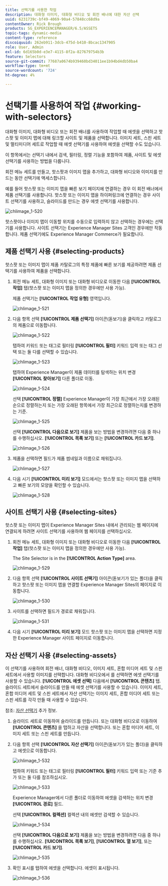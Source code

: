 ```yaml
---
title: 선택기를 사용한 작업
description: 대화형 이미지, 대화형 비디오 및 회전 배너에 대한 자산 선택
uuid: 6231739c-bf49-4069-90a4-57848cc68d9a
contentOwner: Rick Brough
products: SG_EXPERIENCEMANAGER/6.5/ASSETS
topic-tags: dynamic-media
content-type: reference
discoiquuid: 262eb911-3dcb-475d-b410-8bcac1347905
role: User, Admin
exl-id: 6d165b0d-e3e7-4115-8f2a-827679754b3b
feature: Selectors
source-git-commit: 77687a0674b939460bd34011ee1b94bd4db50ba4
workflow-type: tm+mt
source-wordcount: '724'
ht-degree: 4%

---
```


# 선택기를 사용하여 작업 {#working-with-selectors}

대화형 이미지, 대화형 비디오 또는 회전 배너를 사용하여 작업할 때 에셋을 선택하고 핫스팟 및 이미지 맵에 대해 링크할 사이트 및 제품을 선택합니다. 이미지 세트, 스핀 세트 및 멀티미디어 세트로 작업할 때 에셋 선택기를 사용하여 에셋을 선택할 수도 있습니다.

이 항목에서는 선택기 내에서 검색, 필터링, 정렬 기능을 포함하여 제품, 사이트 및 에셋 선택기를 사용하는 방법을 다룹니다.

회전 메뉴 세트를 만들고, 핫스팟과 이미지 맵을 추가하고, 대화형 비디오와 이미지를 만드는 동안 선택기에 액세스합니다.

예를 들어 핫스팟 또는 이미지 맵을 빠른 보기 페이지에 연결하는 경우 이 회전 배너에서 제품 선택기를 사용합니다. 핫스팟 또는 이미지 맵을 하이퍼링크에 연결하는 경우 사이트 선택기를 사용하고, 슬라이드를 만드는 경우 에셋 선택기를 사용합니다.

![chlimage_1-520](assets/chlimage_1-520.png)

핫스팟이나 이미지 맵이 이동할 위치를 수동으로 입력하지 않고 선택하는 경우에는 선택기를 사용합니다. 사이트 선택기는 Experience Manager Sites 고객인 경우에만 작동합니다. 제품 선택기에도 Experience Manager Commerce가 필요합니다.

## 제품 선택기 사용 {#selecting-products}

핫스팟 또는 이미지 맵이 제품 카탈로그의 특정 제품에 빠른 보기를 제공하려면 제품 선택기를 사용하여 제품을 선택합니다.

1. 회전 메뉴 세트, 대화형 이미지 또는 대화형 비디오로 이동한 다음 **[!UICONTROL 작업]** 탭(핫스팟 또는 이미지 맵을 정의한 경우에만 사용 가능).

   제품 선택기는 **[!UICONTROL 작업 유형]** 영역입니다.

   ![chlimage_1-521](assets/chlimage_1-521.png)

1. 다음 항목 선택 **[!UICONTROL 제품 선택기]** 아이콘(돋보기)을 클릭하고 카탈로그의 제품으로 이동합니다.

   ![chlimage_1-522](assets/chlimage_1-522.png)

   탭하여 키워드 또는 태그로 필터링 **[!UICONTROL 필터]** 키워드 입력 또는 태그 선택 또는 둘 다를 선택할 수 있습니다.

   ![chlimage_1-523](assets/chlimage_1-523.png)

   탭하여 Experience Manager이 제품 데이터를 탐색하는 위치 변경 **[!UICONTROL 찾아보기]** 다른 폴더로 이동.

   ![chlimage_1-524](assets/chlimage_1-524.png)

   선택 **[!UICONTROL 정렬]** Experience Manager이 가장 최근에서 가장 오래된 순으로 정렬하는지 또는 가장 오래된 항목에서 가장 최근으로 정렬하는지를 변경하는 기준.

   ![chlimage_1-525](assets/chlimage_1-525.png)

   선택 **[!UICONTROL 다음으로 보기]** 제품을 보는 방법을 변경하려면 다음 중 하나를 수행하십시오. **[!UICONTROL 목록 보기]** 또는 **[!UICONTROL 카드 보기]**.

   ![chlimage_1-526](assets/chlimage_1-526.png)

1. 제품을 선택하면 필드가 제품 썸네일과 이름으로 채워집니다.

   ![chlimage_1-527](assets/chlimage_1-527.png)

1. 다음 시기 **[!UICONTROL 미리 보기]** 모드에서는 핫스팟 또는 이미지 맵을 선택하고 빠른 보기의 모양을 확인할 수 있습니다.

   ![chlimage_1-528](assets/chlimage_1-528.png)

## 사이트 선택기 사용 {#selecting-sites}

핫스팟 또는 이미지 맵이 Experience Manager Sites 내에서 관리되는 웹 페이지에 연결되게 하려면 사이트 선택기를 사용하여 웹 페이지를 선택하십시오.

1. 회전 메뉴 세트, 대화형 이미지 또는 대화형 비디오로 이동한 다음 **[!UICONTROL 작업]** 탭(핫스팟 또는 이미지 맵을 정의한 경우에만 사용 가능).

   The Site Selector is in the **[!UICONTROL Action Type]** area.

   ![chlimage_1-529](assets/chlimage_1-529.png)

1. 다음 항목 선택 **[!UICONTROL 사이트 선택기]** 아이콘(돋보기가 있는 폴더)을 클릭하고 핫스팟 또는 이미지 맵을 연결할 Experience Manager Sites의 페이지로 이동합니다.

   ![chlimage_1-530](assets/chlimage_1-530.png)

1. 사이트를 선택하면 필드가 경로로 채워집니다.

   ![chlimage_1-531](assets/chlimage_1-531.png)

1. 다음 시기 **[!UICONTROL 미리 보기]** 모드 핫스팟 또는 이미지 맵을 선택하면 지정한 Experience Manager 사이트 페이지로 이동합니다.

## 자산 선택기 사용 {#selecting-assets}

이 선택기를 사용하여 회전 배너, 대화형 비디오, 이미지 세트, 혼합 미디어 세트 및 스핀 세트에서 사용할 이미지를 선택합니다. 대화형 비디오에서 를 선택하면 에셋 선택기를 사용할 수 있습니다. **[!UICONTROL 에셋 선택]** 다음에서 **[!UICONTROL 콘텐츠]** 탭. 슬라이드 세트에서 슬라이드를 만들 때 에셋 선택기를 사용할 수 있습니다. 이미지 세트, 혼합 미디어 세트 및 스핀 세트에서 자산 선택기는 이미지 세트, 혼합 미디어 세트 또는 스핀 세트를 각각 만들 때 사용할 수 있습니다.

참조: [자산 선택기](search-assets.md#assetpicker) 추가 정보.

1. 슬라이드 세트로 이동하여 슬라이드를 만듭니다. 또는 대화형 비디오로 이동하여 **[!UICONTROL 콘텐츠]** 을 탭하고 자산을 선택합니다. 또는 혼합 미디어 세트, 이미지 세트 또는 스핀 세트를 만듭니다.
1. 다음 항목 선택 **[!UICONTROL 자산 선택기]** 아이콘(돋보기가 있는 폴더)을 클릭하고 에셋으로 이동합니다.

   ![chlimage_1-532](assets/chlimage_1-532.png)

   탭하여 키워드 또는 태그로 필터링 **[!UICONTROL 필터]** 키워드 입력 또는 기준 추가 또는 둘 다를 참조하십시오.

   ![chlimage_1-533](assets/chlimage_1-533.png)

   Experience Manager에서 다른 폴더로 이동하여 에셋을 검색하는 위치 변경 **[!UICONTROL 경로]** 필드.

   선택 **[!UICONTROL 컬렉션]** 컬렉션 내의 에셋만 검색할 수 있습니다.

   ![chlimage_1-534](assets/chlimage_1-534.png)

   선택 **[!UICONTROL 다음으로 보기]** 제품을 보는 방법을 변경하려면 다음 중 하나를 수행하십시오. **[!UICONTROL 목록 보기]**, **[!UICONTROL 열 보기]**, 또는 **[!UICONTROL 카드 보기]**.

   ![chlimage_1-535](assets/chlimage_1-535.png)

1. 확인 표시를 탭하여 에셋을 선택합니다. 에셋이 표시됩니다.

   ![chlimage_1-536](assets/chlimage_1-536.png)
